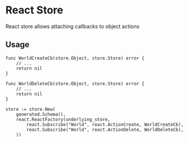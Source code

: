 # React Store
React store allows attaching callbacks to object actions

## Usage
```
func WorldCreateCb(store.Object, store.Store) error {
    // ...
    return nil
}

func WorldDeleteCb(store.Object, store.Store) error {
    // ...
    return nil
}

store := store.New(
    generated.Schema(),
    react.ReactFactory(underlying_store,
        react.Subscribe("World", react.ActionCreate, WorldCreateCb),
        react.Subscribe("World", react.ActionDelete, WorldDeleteCb),
    ))
```
